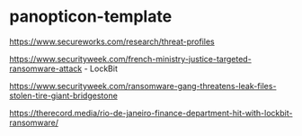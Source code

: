 # panopticon-template

https://www.secureworks.com/research/threat-profiles

https://www.securityweek.com/french-ministry-justice-targeted-ransomware-attack - LockBit

https://www.securityweek.com/ransomware-gang-threatens-leak-files-stolen-tire-giant-bridgestone

https://therecord.media/rio-de-janeiro-finance-department-hit-with-lockbit-ransomware/
